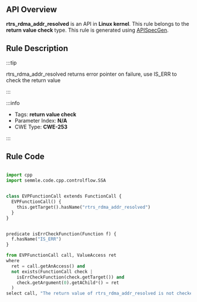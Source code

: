 ---
---


## API Overview
**rtrs_rdma_addr_resolved** is an API in **Linux kernel**. This rule belongs to the **return value check** type. This rule is generated using [APISpecGen](../../tools/APISpecGen).
## Rule Description

:::tip

rtrs_rdma_addr_resolved returns error pointer on failure, use IS_ERR to check the return value

:::

:::info

- Tags: **return value check**
- Parameter Index: **N/A**
- CWE Type: **CWE-253**

:::

## Rule Code
```python

import cpp
import semmle.code.cpp.controlflow.SSA


class EVPFunctionCall extends FunctionCall {
  EVPFunctionCall() {
    this.getTarget().hasName("rtrs_rdma_addr_resolved")
  }
}


predicate isErrCheckFunction(Function f) {
  f.hasName("IS_ERR") 
}

from EVPFunctionCall call, ValueAccess ret
where
  ret = call.getAnAccess() and
  not exists(FunctionCall check |
    isErrCheckFunction(check.getTarget()) and
    check.getArgument(0).getAChild*() = ret
  )
select call, "The return value of rtrs_rdma_addr_resolved is not checked with IS_ERR."
    
```